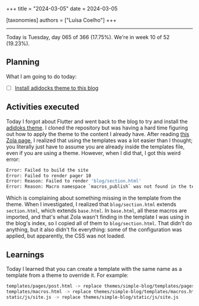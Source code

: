 +++
title = "2024-03-05"
date = 2024-03-05

[taxonomies]
authors = ["Luísa Coelho"]
+++

---

Today is Tuesday, day 065 of 366 (17.75%). We're in week 10 of 52 (19.23%).

## Planning

What I am going to do today:

- [ ] [Install adidocks theme to this blog](https://github.com/OmnicodeSolutions/worklog-luisa/issues/4)

## Activities executed

Today I forgot about Flutter and went back to the blog to try and install the [adidoks theme](https://www.getzola.org/themes/adidoks/). I cloned the repository but was having a hard time figuring out how to apply the theme to the content I already have. After reading [this Zola page](https://www.getzola.org/documentation/themes/installing-and-using-themes/#:~:text=%F0%9F%94%97Using%20a%20theme,you%20cloned%20the%20theme%20in.), I realized that using the templates was a lot easier than I thought; you literally just have to assume you are already inside the templates file, even if you are using a theme. However, when I did that, I got this weird error:

```bash
Error: Failed to build the site
Error: Failed to render pager 10
Error: Reason: Failed to render 'blog/section.html'
Error: Reason: Macro namespace `macros_publish` was not found in the template `blog/section.html`. Have you maybe forgotten to import it, or misspelled it?
```

Which is complaining about something missing in the template from the theme. When I investigated, I realized that `blog/section.html` extends `section.html`, which extends `base.html`. In `base.html`, all these macros are imported, and that's what Zola wasn't finding in the template I was using in the blog's index, so I copied all of them to `blog/section.html`. That didn't do anything, but it also didn't fix everything: some of the configuration was applied, but apparently, the CSS was not loaded.

## Learnings

Today I learned that you can create a template with the same name as a template from a theme to override it. For example:

```bash
templates/pages/post.html -> replace themes/simple-blog/templates/pages/post.html
templates/macros.html -> replace themes/simple-blog/templates/macros.html
static/js/site.js -> replace themes/simple-blog/static/js/site.js
```
